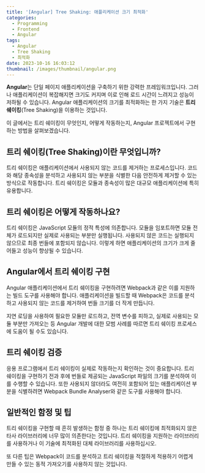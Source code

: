 ```yaml
---
title: '[Angular] Tree Shaking: 애플리케이션 크기 최적화'
categories:
  - Programming
  - Frontend
  - Angular
tags:
  - Angular
  - Tree Shaking
  - 최적화
date: 2023-10-16 16:03:12
thumbnail: /images/thumbnail/angular.png
---
```


**Angular**는 단일 페이지 애플리케이션을 구축하기 위한 강력한 프레임워크입니다. 그러나 애플리케이션이 복잡해지면 크기도 커지며 이로 인해 로드 시간이 느려지고 성능이 저하될 수 있습니다. Angular 애플리케이션의 크기를 최적화하는 한 가지 기술은 **트리 쉐이킹**(Tree Shaking)을 이용하는 것입니다.

이 글에서는 트리 쉐이킹이 무엇인지, 어떻게 작동하는지, Angular 프로젝트에서 구현하는 방법을 살펴보겠습니다.

## 트리 쉐이킹(Tree Shaking)이란 무엇입니까?

트리 쉐이킹은 애플리케이션에서 사용되지 않는 코드를 제거하는 프로세스입니다. 코드와 해당 종속성을 분석하고 사용되지 않는 부분을 식별한 다음 안전하게 제거할 수 있는 방식으로 작동합니다. 트리 쉐이킹은 모듈과 종속성이 많은 대규모 애플리케이션에 특히 유용합니다.

## 트리 쉐이킹은 어떻게 작동하나요?

트리 쉐이킹은 JavaScript 모듈의 정적 특성에 의존합니다. 모듈을 임포트하면 모듈 전체가 로드되지만 실제로 사용되는 부분만 실행됩니다. 사용되지 않은 코드는 실행되지 않으므로 최종 번들에 포함되지 않습니다. 이렇게 하면 애플리케이션의 크기가 크게 줄어들고 성능이 향상될 수 있습니다.

## Angular에서 트리 쉐이킹 구현

Angular 애플리케이션에서 트리 쉐이킹을 구현하려면 Webpack과 같은 이를 지원하는 빌드 도구를 사용해야 합니다. 애플리케이션을 빌드할 때 Webpack은 코드를 분석하고 사용되지 않는 코드를 제거하여 번들 크기를 더 작게 만듭니다.

지연 로딩을 사용하여 필요한 모듈만 로드하고, 전역 변수를 피하고, 실제로 사용되는 모듈 부분만 가져오는 등 Angular 개발에 대한 모범 사례를 따르면 트리 쉐이킹 프로세스에 도움이 될 수도 있습니다.

## 트리 쉐이킹 검증

응용 프로그램에서 트리 쉐이킹이 실제로 작동하는지 확인하는 것이 중요합니다. 트리 쉐이킹을 구현하기 전과 후에 번들로 제공되는 JavaScript 파일의 크기를 분석하여 이를 수행할 수 있습니다. 또한 사용되지 않더라도 여전히 포함되어 있는 애플리케이션 부분을 식별하려면 Webpack Bundle Analyser와 같은 도구를 사용해야 합니다.

## 일반적인 함정 및 팁

트리 쉐이킹을 구현할 때 흔히 발생하는 함정 중 하나는 트리 쉐이킹에 최적화되지 않은 타사 라이브러리에 너무 많이 의존한다는 것입니다. 트리 쉐이킹을 지원하는 라이브러리를 사용하거나 이 기술에 최적화된 대체 라이브러리를 사용하십시오.

또 다른 팁은 Webpack이 코드를 분석하고 트리 쉐이킹을 적절하게 적용하기 어렵게 만들 수 있는 동적 가져오기를 사용하지 않는 것입니다.
